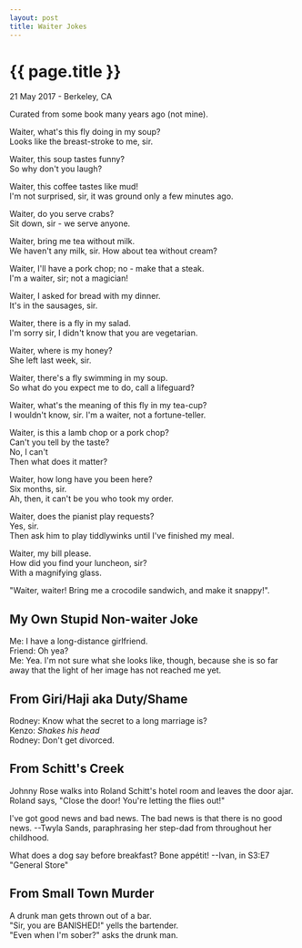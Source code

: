 ```yaml
---
layout: post
title: Waiter Jokes
---
```


{{ page.title }}
================

<p class="meta">21 May 2017 - Berkeley, CA</p>

Curated from some book many years ago (not mine).

Waiter, what's this fly doing in my soup?  
Looks like the breast-stroke to me, sir.  

Waiter, this soup tastes funny?  
So why don't you laugh?  

Waiter, this coffee tastes like mud!  
I'm not surprised, sir, it was ground only a few minutes ago.  

Waiter, do you serve crabs?  
Sit down, sir - we serve anyone.  

Waiter, bring me tea without milk.  
We haven't any milk, sir. How about tea without cream?  

Waiter, I'll have a pork chop; no - make that a steak.  
I'm a waiter, sir; not a magician!  

Waiter, I asked for bread with my dinner.  
It's in the sausages, sir.  

Waiter, there is a fly in my salad.  
I'm sorry sir, I didn't know that you are vegetarian.  

Waiter, where is my honey?  
She left last week, sir.  

Waiter, there's a fly swimming in my soup.  
So what do you expect me to do, call a lifeguard?  

Waiter, what's the meaning of this fly in my tea-cup?  
I wouldn't know, sir. I'm a waiter, not a fortune-teller.  

Waiter, is this a lamb chop or a pork chop?  
Can't you tell by the taste?  
No, I can't  
Then what does it matter?  

Waiter, how long have you been here?  
Six months, sir.  
Ah, then, it can't be you who took my order.  

Waiter, does the pianist play requests?  
Yes, sir.  
Then ask him to play tiddlywinks until I've finished my meal.  

Waiter, my bill please.  
How did you find your luncheon, sir?  
With a magnifying glass.  

"Waiter, waiter! Bring me a crocodile sandwich, and make it snappy!".  

## My Own Stupid Non-waiter Joke
Me: I have a long-distance girlfriend.  
Friend: Oh yea?  
Me: Yea. I'm not sure what she looks like, though, because she is so far away that the light of her image has not reached me yet.

## From Giri/Haji aka Duty/Shame
Rodney: Know what the secret to a long marriage is?  
Kenzo: *Shakes his head*  
Rodney: Don't get divorced.

## From Schitt's Creek
Johnny Rose walks into Roland Schitt's hotel room and leaves the door ajar. Roland says, "Close the door! You're letting the flies out!"

I've got good news and bad news. The bad news is that there is no good news. --Twyla Sands, paraphrasing her step-dad from throughout her childhood.

What does a dog say before breakfast? Bone appétit! --Ivan, in S3:E7 "General Store"

## From Small Town Murder
A drunk man gets thrown out of a bar.  
"Sir, you are BANISHED!" yells the bartender.  
"Even when I'm sober?" asks the drunk man.